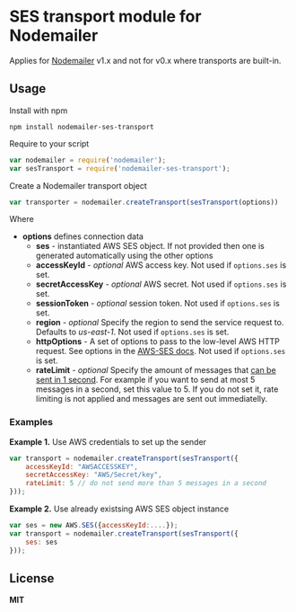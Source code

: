 # SES transport module for Nodemailer

Applies for [Nodemailer](http://www.nodemailer.com/) v1.x and not for v0.x where transports are built-in.

## Usage

Install with npm

    npm install nodemailer-ses-transport

Require to your script

```javascript
var nodemailer = require('nodemailer');
var sesTransport = require('nodemailer-ses-transport');
```

Create a Nodemailer transport object

```javascript
var transporter = nodemailer.createTransport(sesTransport(options))
```

Where

  * **options** defines connection data
    * **ses** - instantiated AWS SES object. If not provided then one is generated automatically using the other options
    * **accessKeyId** - *optional* AWS access key. Not used if `options.ses` is set.
    * **secretAccessKey** - *optional* AWS secret. Not used if `options.ses` is set.
    * **sessionToken** - *optional* session token. Not used if `options.ses` is set.
    * **region** - *optional* Specify the region to send the service request to. Defaults to *us-east-1*. Not used if `options.ses` is set.
    * **httpOptions** - A set of options to pass to the low-level AWS HTTP request. See options in the [AWS-SES docs](http://docs.aws.amazon.com/AWSJavaScriptSDK/latest/AWS/SES.html). Not used if `options.ses` is set.
    * **rateLimit** - *optional* Specify the amount of messages that [can be sent in 1 second](http://docs.aws.amazon.com/ses/latest/DeveloperGuide/limits.html). For example if you want to send at most 5 messages in a second, set this value to 5. If you do not set it, rate limiting is not applied and messages are sent out immediatelly.

### Examples

**Example 1.** Use AWS credentials to set up the sender

```javascript
var transport = nodemailer.createTransport(sesTransport({
    accessKeyId: "AWSACCESSKEY",
    secretAccessKey: "AWS/Secret/key",
    rateLimit: 5 // do not send more than 5 messages in a second
}));
```

**Example 2.** Use already existsing AWS SES object instance

```javascript
var ses = new AWS.SES({accessKeyId:....});
var transport = nodemailer.createTransport(sesTransport({
    ses: ses
}));
```

## License

**MIT**
